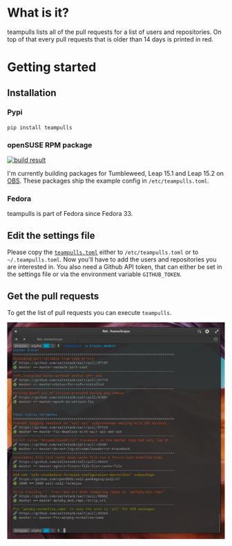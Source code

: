 # What is it?

teampulls lists all of the pull requests for a list of users and repositories. On top of that every pull requests that is older than 14 days is printed in red.

# Getting started

## Installation

### Pypi

```
pip install teampulls
```

### openSUSE RPM package

[![build result](https://build.opensuse.org/projects/home:brejoc:teampulls/packages/teampulls/badge.svg?type=default)](https://build.opensuse.org/package/show/home:brejoc:teampulls/teampulls)

I'm currently building packages for Tumbleweed, Leap 15.1 and Leap 15.2 on [OBS](https://software.opensuse.org/package/teampulls?search_term=teampulls). These packages ship the example config in `/etc/teampulls.toml`.

### Fedora

teampulls is part of Fedora since Fedora 33.

## Edit the settings file

Please copy the [`teampulls.toml`](https://github.com/brejoc/teampulls/blob/master/teampulls.toml) either to `/etc/teampulls.toml` or to `~/.teampulls.toml`. Now you'll have to add the users and repositories you are interested in. You also need a Github API token, that can either be set in the settings file or via the environment variable `GITHUB_TOKEN`.

## Get the pull requests

To get the list of pull requests you can execute `teampulls`.

<img src="https://raw.githubusercontent.com/brejoc/teampulls/master/doc/screenshot1.png" />
